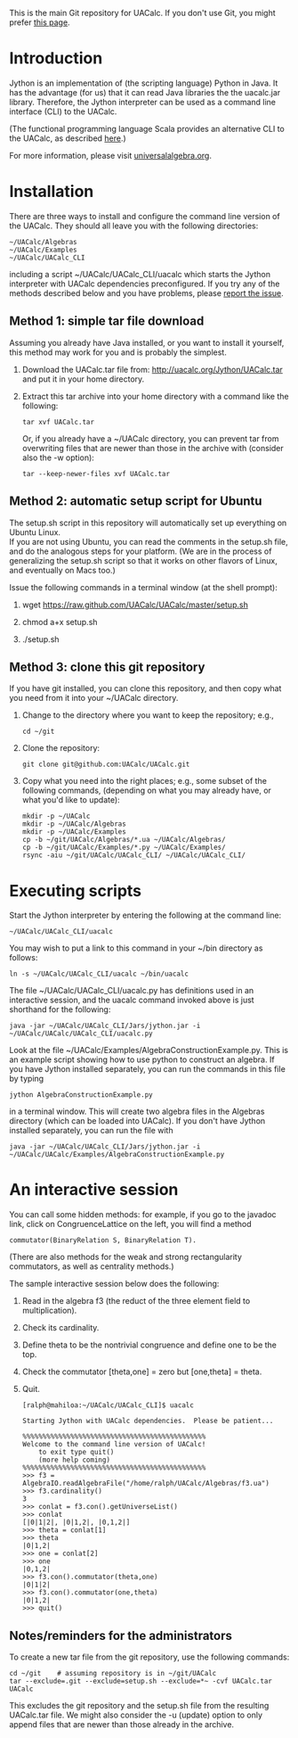 This is the main Git repository for UACalc.  If you don't use Git, you might prefer [this page](http://uacalc.github.io/UACalc/).


Introduction
============
Jython is an implementation of (the scripting language) Python in Java. It has the advantage (for us) that it can read Java libraries the the uacalc.jar library.  Therefore, the Jython interpreter can be used as a command line interface (CLI) to the UACalc.  

(The functional programming language Scala provides an alternative CLI to the UACalc, as described [here](http://universalalgebra.wordpress.com/documentation/scala/scala-repl-with-uacalc-objects/).)

For more information, please visit [universalalgebra.org](http://universalalgebra.wordpress.com/documentation/uacalc/).

Installation
============
There are three ways to install and configure the command line version of the UACalc.  They should all leave you with the following directories:

    ~/UACalc/Algebras
    ~/UACalc/Examples
    ~/UACalc/UACalc_CLI

including a script ~/UACalc/UACalc_CLI/uacalc which starts the Jython interpreter with UACalc dependencies preconfigured.
If you try any of the methods described below and you have problems, please [report the issue](https://github.com/UACalc/UACalc/issues).

Method 1: simple tar file download
----------------------------------
Assuming you already have Java installed, or you want to install it yourself, this 
method may work for you and is probably the simplest.

1.  Download the UACalc.tar file from: http://uacalc.org/Jython/UACalc.tar
    and put it in your home directory.
2.  Extract this tar archive into your home directory with a command like the following:

        tar xvf UACalc.tar

    Or, if you already have a ~/UACalc directory, you can prevent tar from overwriting
    files that are newer than those in the archive with (consider also the -w option):

        tar --keep-newer-files xvf UACalc.tar

Method 2: automatic setup script for Ubuntu
-------------------------------------------
The setup.sh script in this repository will automatically set up everything on Ubuntu Linux.  
If you are not using Ubuntu, you can read the comments in the setup.sh file, and do the analogous 
steps for your platform.  (We are in the process of generalizing the setup.sh script so that it 
works on other flavors of Linux, and eventually on Macs too.)

Issue the following commands in a terminal window (at the shell prompt):

1.  wget https://raw.github.com/UACalc/UACalc/master/setup.sh

2.  chmod a+x setup.sh

3.  ./setup.sh

Method 3: clone this git repository
-----------------------------------
If you have git installed, you can clone this repository, and then copy what you need from 
it into your ~/UACalc directory.

1.  Change to the directory where you want to keep the repository; e.g.,

        cd ~/git

2.  Clone the repository:

        git clone git@github.com:UACalc/UACalc.git

3.  Copy what you need into the right places; e.g., some subset of the following commands,
    (depending on what you may already have, or what you'd like to update):

        mkdir -p ~/UACalc
        mkdir -p ~/UACalc/Algebras
        mkdir -p ~/UACalc/Examples
        cp -b ~/git/UACalc/Algebras/*.ua ~/UACalc/Algebras/
        cp -b ~/git/UACalc/Examples/*.py ~/UACalc/Examples/
        rsync -aiu ~/git/UACalc/UACalc_CLI/ ~/UACalc/UACalc_CLI/


Executing scripts
=================
Start the Jython interpreter by entering the following at the command line:

    ~/UACalc/UACalc_CLI/uacalc

You may wish to put a link to this command in your ~/bin directory as follows:

    ln -s ~/UACalc/UACalc_CLI/uacalc ~/bin/uacalc

The file ~/UACalc/UACalc_CLI/uacalc.py has definitions used in an interactive session, and the uacalc command invoked above is just shorthand for the following: 

    java -jar ~/UACalc/UACalc_CLI/Jars/jython.jar -i ~/UACalc/UACalc/UACalc_CLI/uacalc.py

Look at the file ~/UACalc/Examples/AlgebraConstructionExample.py.  This is an example script showing how to use python to construct an algebra.  If you have Jython installed separately, you can run the commands in this file by typing  

    jython AlgebraConstructionExample.py 

in a terminal window.  This will create two algebra files in the Algebras directory (which can be loaded into UACalc).  If you don't have Jython installed separately, you can run the file with

    java -jar ~/UACalc/UACalc_CLI/Jars/jython.jar -i ~/UACalc/UACalc/Examples/AlgebraConstructionExample.py


An interactive session
======================
You can call some hidden methods: for example, if you go to the javadoc link, click on CongruenceLattice on the left, you will find a method 

    commutator(BinaryRelation S, BinaryRelation T). 

(There are also methods for the weak and strong rectangularity commutators, as well as centrality methods.)

The sample interactive session below does the following:

1.  Read in the algebra f3 (the reduct of the three element field to multiplication).

2.  Check its cardinality.

3.  Define theta to be the nontrivial congruence and define one to be the top.

4.  Check the commutator [theta,one] = zero but [one,theta] = theta.

5.  Quit.

        [ralph@mahiloa:~/UACalc/UACalc_CLI]$ uacalc
        
        Starting Jython with UACalc dependencies.  Please be patient...

        %%%%%%%%%%%%%%%%%%%%%%%%%%%%%%%%%%%%%%%%%%%%%%
        Welcome to the command line version of UACalc!
            to exit type quit()
            (more help coming)
        %%%%%%%%%%%%%%%%%%%%%%%%%%%%%%%%%%%%%%%%%%%%%%
        >>> f3 = AlgebraIO.readAlgebraFile("/home/ralph/UACalc/Algebras/f3.ua")
        >>> f3.cardinality()
        3
        >>> conlat = f3.con().getUniverseList()
        >>> conlat
        [|0|1|2|, |0|1,2|, |0,1,2|]
        >>> theta = conlat[1]
        >>> theta
        |0|1,2|
        >>> one = conlat[2]
        >>> one
        |0,1,2|
        >>> f3.con().commutator(theta,one)
        |0|1|2|
        >>> f3.con().commutator(one,theta)
        |0|1,2|
        >>> quit()


Notes/reminders for the administrators
--------------------------------------
To create a new tar file from the git repository, use the following commands:

    cd ~/git    # assuming repository is in ~/git/UACalc
    tar --exclude=.git --exclude=setup.sh --exclude=*~ -cvf UACalc.tar UACalc

This excludes the git repository and the setup.sh file from the resulting UACalc.tar file.
We might also consider the -u (update) option to only append files that are newer than 
those already in the archive.




